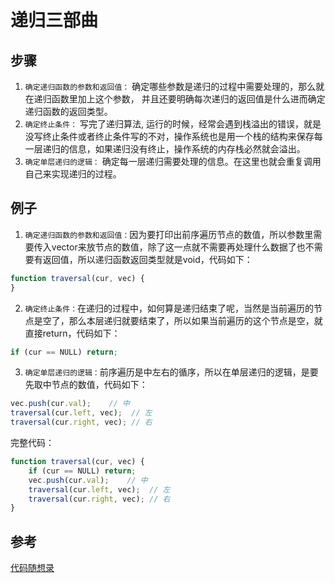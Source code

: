# 递归三部曲
## 步骤
1. `确定递归函数的参数和返回值：` 确定哪些参数是递归的过程中需要处理的，那么就在递归函数里加上这个参数， 并且还要明确每次递归的返回值是什么进而确定递归函数的返回类型。
2. `确定终止条件：` 写完了递归算法, 运行的时候，经常会遇到栈溢出的错误，就是没写终止条件或者终止条件写的不对，操作系统也是用一个栈的结构来保存每一层递归的信息，如果递归没有终止，操作系统的内存栈必然就会溢出。
3. `确定单层递归的逻辑：` 确定每一层递归需要处理的信息。在这里也就会重复调用自己来实现递归的过程。

## 例子
1. `确定递归函数的参数和返回值：`因为要打印出前序遍历节点的数值，所以参数里需要传入vector来放节点的数值，除了这一点就不需要再处理什么数据了也不需要有返回值，所以递归函数返回类型就是void，代码如下：
```javascript
function traversal(cur, vec) {
}
```
2. `确定终止条件：`在递归的过程中，如何算是递归结束了呢，当然是当前遍历的节点是空了，那么本层递归就要结束了，所以如果当前遍历的这个节点是空，就直接return，代码如下：
```javascript
if (cur == NULL) return;
```
3. `确定单层递归的逻辑：`前序遍历是中左右的循序，所以在单层递归的逻辑，是要先取中节点的数值，代码如下：
```javascript
vec.push(cur.val);    // 中
traversal(cur.left, vec);  // 左
traversal(cur.right, vec); // 右
```
完整代码：
```javascript
function traversal(cur, vec) {
    if (cur == NULL) return;
    vec.push(cur.val);    // 中
    traversal(cur.left, vec);  // 左
    traversal(cur.right, vec); // 右
}
```
## 参考
[代码随想录](https://www.programmercarl.com/%E4%BA%8C%E5%8F%89%E6%A0%91%E7%9A%84%E9%80%92%E5%BD%92%E9%81%8D%E5%8E%86.html)